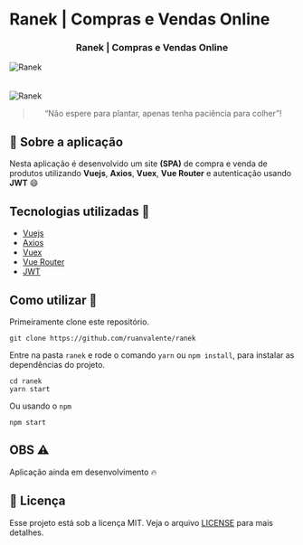 # Ranek | Compras e Vendas Online

<h3 align="center">
  <strong>Ranek | Compras e Vendas Online</strong>
</h3>

<img src="https://i.postimg.cc/PfSVfyv3/Screenshot-20201110-204955.png" alt="Ranek"/>

<br />
<br />
<br />

<img src="https://i.postimg.cc/Y2D8BSTT/Screenshot-20201110-205028.png" alt="Ranek"/>

<blockquote align="center">“Não espere para plantar, apenas tenha paciência para colher”!</blockquote>


## :rocket: Sobre a aplicação

Nesta aplicação é desenvolvido um site **(SPA)**  de compra e venda de produtos utilizando **Vuejs**, **Axios**, **Vuex**, **Vue Router** e autenticação usando **JWT** :smile:

## Tecnologias utilizadas :memo:

- [Vuejs](https://vuejs.org/)
- [Axios](https://github.com/axios/axios)
- [Vuex](https://vuex.vuejs.org)
- [Vue Router](https://router.vuejs.org)
- [JWT](https://jwt.io)

## Como utilizar 🤔

Primeiramente clone este repositório.

```
git clone https://github.com/ruanvalente/ranek
```
Entre na pasta `ranek` e rode o comando `yarn` ou `npm install`, para instalar as dependências do projeto.

```
cd ranek
yarn start
```

Ou usando o `npm`

```
npm start
```
## OBS ⚠️

Aplicação ainda em desenvolvimento 🔥

## :memo: Licença

Esse projeto está sob a licença MIT. Veja o arquivo [LICENSE](LICENSE) para mais detalhes.
